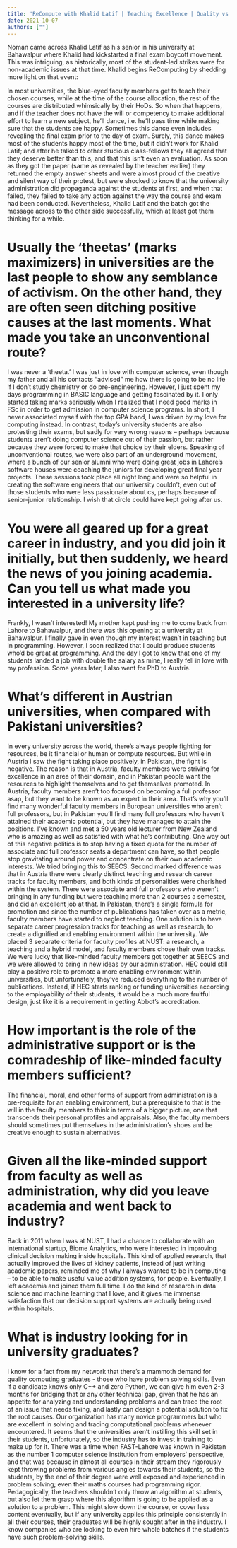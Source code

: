 ```yaml
---
title: 'ReCompute with Khalid Latif | Teaching Excellence | Quality vs Process focus in Academia | Podcast # 4'
date: 2021-10-07
authors: [""]
---
```


Noman came across Khalid Latif as his senior in his university at Bahawalpur where Khalid had kickstarted a final exam boycott movement. This was intriguing, as historically, most of the student-led strikes were for non-academic issues at that time. Khalid begins ReComputing by shedding more light on that event:

In most universities, the blue-eyed faculty members get to teach their chosen courses, while at the time of the course allocation, the rest of the courses are distributed whimsically by their HoDs. So when that happens, and if the teacher does not have the will or competency to make additional effort to learn a new subject, he’ll dance, i.e. he’ll pass time while making sure that the students are happy. Sometimes this dance even includes revealing the final exam prior to the day of exam. Surely, this dance makes most of the students happy most of the time, but it didn’t work for Khalid Latif; and after he talked to other studious class-fellows they all agreed that they deserve better than this, and that this isn’t even an evaluation. As soon as they got the paper (same as revealed by the teacher earlier) they returned the empty answer sheets and were almost proud of the creative and silent way of their protest, but were shocked to know that the university administration did propaganda against the students at first, and when that failed, they failed to take any action against the way the course and exam had been conducted. Nevertheless, Khalid Latif and the batch got the message across to the other side successfully, which at least got them thinking for a while.

# Usually the ‘theetas’ (marks maximizers) in universities are the last people to show any semblance of activism. On the other hand, they are often seen ditching positive causes at the last moments. What made you take an unconventional route?
I was never a ‘theeta.’ I was just in love with computer science, even though my father and all his contacts “advised” me how there is going to be no life if I don’t study chemistry or do pre-engineering. However, I just spent my days programming in BASIC language and getting fascinated by it. I only started taking marks seriously when I realized that I need good marks in FSc in order to get admission in computer science programs. In short, I never associated myself with the top GPA band, I was driven by my love for computing instead. In contrast, today’s university students are also protesting their exams, but sadly for very wrong reasons – perhaps because students aren’t doing computer science out of their passion, but rather because they were forced to make that choice by their elders.
Speaking of unconventional routes, we were also part of an underground movement, where a bunch of our senior alumni who were doing great jobs in Lahore’s software houses were coaching the juniors for developing great final year projects. These sessions took place all night long and were so helpful in creating the software engineers that our university couldn’t, even out of those students who were less passionate about cs, perhaps because of senior-junior relationship. I wish that circle could have kept going after us.

# You were all geared up for a great career in industry, and you did join it initially, but then suddenly, we heard the news of you joining academia. Can you tell us what made you interested in a university life?
Frankly, I wasn’t interested! My mother kept pushing me to come back from Lahore to Bahawalpur, and there was this opening at a university at Bahawalpur. I finally gave in even though my interest wasn’t in teaching but in programming. However, I soon realized that I could produce students who’d be great at programming. And the day I got to know that one of my students landed a job with double the salary as mine, I really fell in love with my profession. Some years later, I also went for PhD to Austria.

# What’s different in Austrian universities, when compared with Pakistani universities?
In every university across the world, there’s always people fighting for resources, be it financial or human or compute resources. But while in Austria I saw the fight taking place positively, in Pakistan, the fight is negative. The reason is that in Austria, faculty members were striving for excellence in an area of their domain, and in Pakistan people want the resources to highlight themselves and to get themselves promoted. In Austria, faculty members aren’t too focused on becoming a full professor asap, but they want to be known as an expert in their area. That’s why you’ll find many wonderful faculty members in European universities who aren’t full professors, but in Pakistan you’ll find many full professors who haven’t attained their academic potential, but they have managed to attain the positions. I’ve known and met a 50 years old lecturer from New Zealand who is amazing as well as satisfied with what he’s contributing. One way out of this negative politics is to stop having a fixed quota for the number of associate and full professor seats a department can have, so that people stop gravitating around power and concentrate on their own academic interests. We tried bringing this to SEECS.
Second marked difference was that in Austria there were clearly distinct teaching and research career tracks for faculty members, and both kinds of personalities were cherished within the system. There were associate and full professors who weren’t bringing in any funding but were teaching more than 2 courses a semester, and did an excellent job at that. In Pakistan, there’s a single formula for promotion and since the number of publications has taken over as a metric, faculty members have started to neglect teaching. One solution is to have separate career progression tracks for teaching as well as research, to create a dignified and enabling environment within the university. We placed 3 separate criteria for faculty profiles at NUST: a research, a teaching and a hybrid model, and faculty members chose their own tracks. 
We were lucky that like-minded faculty members got together at SEECS and we were allowed to bring in new ideas by our administration. HEC could still play a positive role to promote a more enabling environment within universities, but unfortunately, they’ve reduced everything to the number of publications. Instead, if HEC starts ranking or funding universities according to the employability of their students, it would be a much more fruitful design, just like it is a requirement in getting Abbot’s accreditation.

# How important is the role of the administrative support or is the comradeship of like-minded faculty members sufficient?
The financial, moral, and other forms of support from administration is a pre-requisite for an enabling environment, but a prerequisite to that is the will in the faculty members to think in terms of a bigger picture, one that transcends their personal profiles and appraisals. Also, the faculty members should sometimes put themselves in the administration’s shoes and be creative enough to sustain alternatives.

# Given all the like-minded support from faculty as well as administration, why did you leave academia and went back to industry?
Back in 2011 when I was at NUST, I had a chance to collaborate with an international startup, Biome Analytics, who were interested in improving clinical decision making inside hospitals. This kind of applied research, that actually improved the lives of kidney patients, instead of just writing academic papers, reminded me of why I always wanted to be in computing – to be able to make useful value addition systems, for people. Eventually, I left academia and joined them full time. I do the kind of research in data science and machine learning that I love, and it gives me immense satisfaction that our decision support systems are actually being used within hospitals. 

# What is industry looking for in university graduates?
I know for a fact from my network that there’s a mammoth demand for quality computing graduates - those who have problem solving skills. Even if a candidate knows only C++ and zero Python, we can give him even 2-3 months for bridging that or any other technical gap, given that he has an appetite for analyzing and understanding problems and can trace the root of an issue that needs fixing, and lastly can design a potential solution to fix the root causes. Our organization has many novice programmers but who are excellent in solving and tracing computational problems whenever encountered. It seems that the universities aren’t instilling this skill set in their students, unfortunately, so the industry has to invest in training to make up for it. There was a time when FAST-Lahore was known in Pakistan as the number 1 computer science institution from employers’ perspective, and that was because in almost all courses in their stream they rigorously kept throwing problems from various angles towards their students, so the students, by the end of their degree were well exposed and experienced in problem solving; even their maths courses had programming rigor. Pedagogically, the teachers shouldn’t only throw an algorithm at students, but also let them grasp where this algorithm is going to be applied as a solution to a problem. This might slow down the course, or cover less content eventually, but if any university applies this principle consistently in all their courses, their graduates will be highly sought after in the industry. I know companies who are looking to even hire whole batches if the students have such problem-solving skills.  

